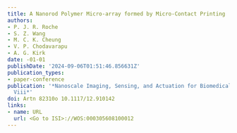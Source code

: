 ```yaml
---
title: A Nanorod Polymer Micro-array formed by Micro-Contact Printing
authors:
- P. J. R. Roche
- S. Z. Wang
- M. C. K. Cheung
- V. P. Chodavarapu
- A. G. Kirk
date: -01-01
publishDate: '2024-09-06T01:51:46.856631Z'
publication_types:
- paper-conference
publication: '*Nanoscale Imaging, Sensing, and Actuation for Biomedical Applications
  Viii*'
doi: Artn 82310o 10.1117/12.910142
links:
- name: URL
  url: <Go to ISI>://WOS:000305608100012
---
```

